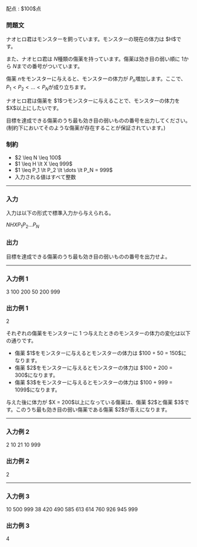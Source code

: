
<div>

<span>

<span>

<p>
配点 : $100$点
</p>

<div>

<section>

### **問題文**

<p>
ナオヒロ君はモンスターを飼っています。モンスターの現在の体力は $H$です。

また、ナオヒロ君は $N$種類の傷薬を持っています。傷薬は効き目の弱い順に $1$から $N$までの番号がついています。

傷薬 $n$をモンスターに与えると、モンスターの体力が $P_n$増加します。ここで、$P_1 \lt P_2 \lt \dots \lt P_N$が成り立ちます。
</p>

<p>
ナオヒロ君は傷薬を $1$つモンスターに与えることで、モンスターの体力を $X$以上にしたいです。

目標を達成できる傷薬のうち最も効き目の弱いものの番号を出力してください。(制約下においてそのような傷薬が存在することが保証されています。)
</p>

</section>

</div>

<div>

<section>

### **制約**

<ul>

<li>
$2 \leq N \leq 100$
</li>

<li>
$1 \leq H \lt X \leq 999$
</li>

<li>
$1 \leq P_1 \lt P_2 \lt \dots \lt P_N = 999$
</li>

<li>
入力される値はすべて整数
</li>

</ul>

</section>

</div>

---

<div>

<div>

<section>

### **入力**

<p>
入力は以下の形式で標準入力から与えられる。
</p>

<div>

$N$$H$$X$$P_1$$P_2$$\dots$$P_N$
</div>

</section>

</div>

<div>

<section>

### **出力**

<p>
目標を達成できる傷薬のうち最も効き目の弱いものの番号を出力せよ。
</p>

</section>

</div>

</div>

---

<div>

<section>

### **入力例 1**

<div>

3 100 200
50 200 999

</div>

</section>

</div>

<div>

<section>

### **出力例 1**

<div>

2

</div>

<p>
それぞれの傷薬をモンスターに 1 つ与えたときのモンスターの体力の変化は以下の通りです。
</p>

<ul>

<li>
傷薬 $1$をモンスターに与えるとモンスターの体力は $100 + 50 = 150$になります。  
</li>

<li>
傷薬 $2$をモンスターに与えるとモンスターの体力は $100 + 200 = 300$になります。  
</li>

<li>
傷薬 $3$をモンスターに与えるとモンスターの体力は $100 + 999 = 1099$になります。  
</li>

</ul>

<p>
与えた後に体力が $X = 200$以上になっている傷薬は、傷薬 $2$と傷薬 $3$です。このうち最も効き目の弱い傷薬である傷薬 $2$が答えになります。
</p>

</section>

</div>

---

<div>

<section>

### **入力例 2**

<div>

2 10 21
10 999

</div>

</section>

</div>

<div>

<section>

### **出力例 2**

<div>

2

</div>

</section>

</div>

---

<div>

<section>

### **入力例 3**

<div>

10 500 999
38 420 490 585 613 614 760 926 945 999

</div>

</section>

</div>

<div>

<section>

### **出力例 3**

<div>

4

</div>

</section>

</div>

</span>

</span>

</div>
